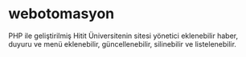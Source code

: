 # webotomasyon
 PHP ile geliştirilmiş Hitit Üniversitenin sitesi yönetici eklenebilir haber, duyuru ve menü eklenebilir, güncellenebilir, silinebilir ve listelenebilir.
